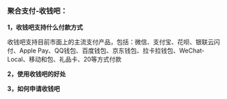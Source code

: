 ### 聚合支付-收钱吧：



**1，收钱吧支持什么付款方式**

收钱吧支持目前市面上的主流支付产品，包括：微信、支付宝、花呗、银联云闪付、Apple Pay、QQ钱包、百度钱包、京东钱包、拉卡拉钱包、WeChat-Local、移动和包、礼品卡、20等方式付款

**2，使用收钱吧的好处**



**3，如何申请收钱吧**

